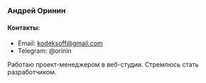 ### Андрей Оринин
#### Контакты:
- Email: kodeksoff@gmail.com
- Telegram: @orinin

Работаю проект-менеджером в веб-студии. Стремлюсь стать разработчиком. 
